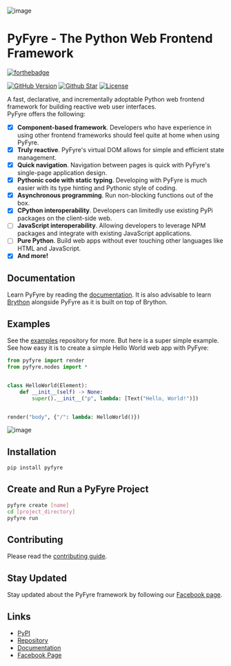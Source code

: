![image](https://user-images.githubusercontent.com/64759159/151080177-2b2ab45a-86e5-4746-b92f-6c4edd1aaa8f.png)

# PyFyre - The Python Web Frontend Framework
[![forthebadge](https://forthebadge.com/images/badges/made-with-python.svg)](https://forthebadge.com)

[![GitHub Version](https://img.shields.io/github/release/pyfyre/pyfyre.svg?style=for-the-badge)](https://github.com/pyfyre/pyfyre/releases)
[![Github Star](https://img.shields.io/github/stars/pyfyre/pyfyre.svg?style=for-the-badge)](https://github.com/pyfyre/pyfyre/stargazers) 
[![License](https://img.shields.io/github/license/pyfyre/pyfyre.svg?style=for-the-badge)](https://github.com/pyfyre/pyfyre/blob/main/LICENSE)

A fast, declarative, and incrementally adoptable Python web frontend framework for building reactive web user interfaces.  
PyFyre offers the following:
- [x] **Component-based framework**. Developers who have experience in using other frontend frameworks should feel quite at home when using PyFyre.
- [x] **Truly reactive**. PyFyre's virtual DOM allows for simple and efficient state management.
- [x] **Quick navigation**. Navigation between pages is quick with PyFyre's single-page application design.
- [x] **Pythonic code with static typing**. Developing with PyFyre is much easier with its type hinting and Pythonic style of coding.
- [x] **Asynchronous programming**. Run non-blocking functions out of the box.
- [x] **CPython interoperability**. Developers can limitedly use existing PyPi packages on the client-side web.
- [ ] **JavaScript interoperability**. Allowing developers to leverage NPM packages and integrate with existing JavaScript applications.
- [ ] **Pure Python**. Build web apps without ever touching other languages like HTML and JavaScript.
- [x] **And more!**

## Documentation
Learn PyFyre by reading the [documentation](https://pyfyre.netlify.app/).
It is also advisable to learn [Brython](https://www.brython.info/) alongside PyFyre as it is built on top of Brython.

## Examples
See the [examples](https://github.com/pyfyre/pyfyre-examples) repository for more. But here is a super simple example.  
See how easy it is to create a simple Hello World web app with PyFyre:
```py
from pyfyre import render
from pyfyre.nodes import *


class HelloWorld(Element):
	def __init__(self) -> None:
		super().__init__("p", lambda: [Text("Hello, World!")])


render("body", {"/": lambda: HelloWorld()})
```
![image](https://user-images.githubusercontent.com/64759159/111881940-d80e4380-89ed-11eb-9ffc-d607d80896fb.png)

## Installation
```bash
pip install pyfyre
```

## Create and Run a PyFyre Project
```bash
pyfyre create [name]
cd [project_directory]
pyfyre run
```

## Contributing
Please read the [contributing guide](CONTRIBUTING.md).

## Stay Updated
Stay updated about the PyFyre framework by following our [Facebook page](https://www.facebook.com/pyfyreframework/).

## Links
- [PyPI](https://pypi.org/project/pyfyre/)
- [Repository](https://github.com/pyfyre/pyfyre)
- [Documentation](https://pyfyre.netlify.app/)
- [Facebook Page](https://www.facebook.com/pyfyreframework/)
